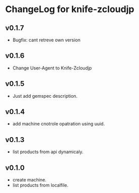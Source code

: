 ChangeLog for knife-zcloudjp
====

## v0.1.7

* Bugfix: cant retreve own version

## v0.1.6

* Change User-Agent to Knife-Zcloudjp

## v0.1.5

* Just add gemspec description.

## v0.1.4

* add machine cnotrole opatration using uuid.


## v0.1.3

* list products from api dynamicaly.


##  v0.1.0

* create machine.
* list products from localfile.

